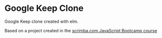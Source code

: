 # Google Keep Clone
Google Keep clone created with elm.

Based on a project created in the [scrimba.com JavaScript Bootcamp course](https://scrimba.com/g/gjavascript)